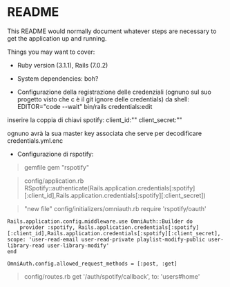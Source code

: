 # README

This README would normally document whatever steps are necessary to get the
application up and running.

Things you may want to cover:

* Ruby version (3.1.1), Rails (7.0.2)

* System dependencies: boh?

* Configurazione della registrazione delle credenziali (ognuno sul suo progetto visto che c è il git ignore delle credentials)
da shell: EDITOR="code --wait" bin/rails credentials:edit

inserire la coppia di chiavi
spotify:
  client_id:""
  client_secret:""

ognuno avrà la sua master key associata che serve per decodificare credentials.yml.enc



* Configurazione di rspotify:
> gemfile
    gem "rspotify"

> config/application.rb
    RSpotify::authenticate(Rails.application.credentials[:spotify][:client_id],Rails.application.credentials[:spotify][:client_secret])

> "new file" config/initializers/omniauth.rb
    require 'rspotify/oauth'

    Rails.application.config.middleware.use OmniAuth::Builder do
        provider :spotify, Rails.application.credentials[:spotify][:client_id],Rails.application.credentials[:spotify][:client_secret], scope: 'user-read-email user-read-private playlist-modify-public user-library-read user-library-modify'
    end

    OmniAuth.config.allowed_request_methods = [:post, :get]

> config/routes.rb
    get '/auth/spotify/callback', to: 'users#home'





